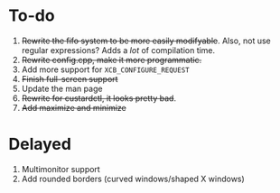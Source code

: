 # To-do

1. ~~Rewrite the fifo system to be more easily modifyable~~. Also, not use regular expressions? Adds a _lot_ of compilation time.
2. ~~Rewrite config.cpp, make it more programmatic.~~
3. Add more support for `XCB_CONFIGURE_REQUEST`
4. ~~Finish full-screen support~~
5. Update the man page
6. ~~Rewrite for custardctl, it looks pretty bad~~.
7. ~~Add maximize and minimize~~

# Delayed

1. Multimonitor support
2. Add rounded borders (curved windows/shaped X windows)
